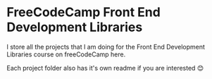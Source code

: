 # FreeCodeCamp Front End Development Libraries

I store all the projects that I am doing for the Front End Development Libraries course on freeCodeCamp here.

Each project folder also has it's own readme if you are interested 😊
